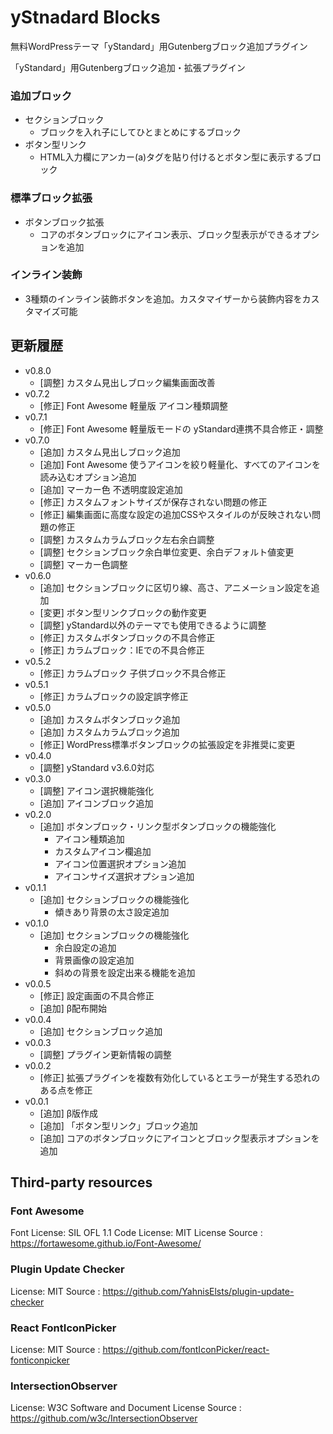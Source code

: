 # yStnadard Blocks

無料WordPressテーマ「yStandard」用Gutenbergブロック追加プラグイン

「yStandard」用Gutenbergブロック追加・拡張プラグイン

### 追加ブロック

* セクションブロック
  * ブロックを入れ子にしてひとまとめにするブロック
* ボタン型リンク
  * HTML入力欄にアンカー(a)タグを貼り付けるとボタン型に表示するブロック


### 標準ブロック拡張

* ボタンブロック拡張
  * コアのボタンブロックにアイコン表示、ブロック型表示ができるオプションを追加

### インライン装飾

* 3種類のインライン装飾ボタンを追加。カスタマイザーから装飾内容をカスタマイズ可能



## 更新履歴
- v0.8.0
  - [調整] カスタム見出しブロック編集画面改善
- v0.7.2
  - [修正] Font Awesome 軽量版 アイコン種類調整
- v0.7.1
  - [修正] Font Awesome 軽量版モードの yStandard連携不具合修正・調整
- v0.7.0
  - [追加] カスタム見出しブロック追加
  - [追加] Font Awesome 使うアイコンを絞り軽量化、すべてのアイコンを読み込むオプション追加
  - [追加] マーカー色 不透明度設定追加
  - [修正] カスタムフォントサイズが保存されない問題の修正
  - [修正] 編集画面に高度な設定の追加CSSやスタイルのが反映されない問題の修正
  - [調整] カスタムカラムブロック左右余白調整
  - [調整] セクションブロック余白単位変更、余白デフォルト値変更
  - [調整] マーカー色調整
- v0.6.0
  - [追加] セクションブロックに区切り線、高さ、アニメーション設定を追加
  - [変更] ボタン型リンクブロックの動作変更
  - [調整] yStandard以外のテーマでも使用できるように調整
  - [修正] カスタムボタンブロックの不具合修正
  - [修正] カラムブロック：IEでの不具合修正
- v0.5.2
  - [修正] カラムブロック 子供ブロック不具合修正
- v0.5.1
  - [修正] カラムブロックの設定誤字修正
- v0.5.0
  - [追加] カスタムボタンブロック追加
  - [追加] カスタムカラムブロック追加
  - [修正] WordPress標準ボタンブロックの拡張設定を非推奨に変更
- v0.4.0
  - [調整] yStandard v3.6.0対応
- v0.3.0
  - [調整] アイコン選択機能強化
  - [追加] アイコンブロック追加
- v0.2.0
  - [追加] ボタンブロック・リンク型ボタンブロックの機能強化
    - アイコン種類追加
    - カスタムアイコン欄追加
    - アイコン位置選択オプション追加
    - アイコンサイズ選択オプション追加
- v0.1.1
  - [追加] セクションブロックの機能強化
    - 傾きあり背景の太さ設定追加
- v0.1.0
  - [追加] セクションブロックの機能強化
    - 余白設定の追加
    - 背景画像の設定追加
    - 斜めの背景を設定出来る機能を追加
- v0.0.5
  - [修正] 設定画面の不具合修正
  - [追加] β配布開始
- v0.0.4
  - [追加] セクションブロック追加
- v0.0.3
  - [調整] プラグイン更新情報の調整
- v0.0.2
  - [修正] 拡張プラグインを複数有効化しているとエラーが発生する恐れのある点を修正
- v0.0.1
  - [追加] β版作成
  - [追加] 「ボタン型リンク」ブロック追加
  - [追加] コアのボタンブロックにアイコンとブロック型表示オプションを追加

## Third-party resources

### Font Awesome

Font License: SIL OFL 1.1
Code License: MIT License
Source      : <https://fortawesome.github.io/Font-Awesome/>

### Plugin Update Checker

License: MIT
Source : <https://github.com/YahnisElsts/plugin-update-checker>

### React FontIconPicker

License: MIT
Source : <https://github.com/fontIconPicker/react-fonticonpicker>

### IntersectionObserver

License: W3C Software and Document License
Source : <https://github.com/w3c/IntersectionObserver>
